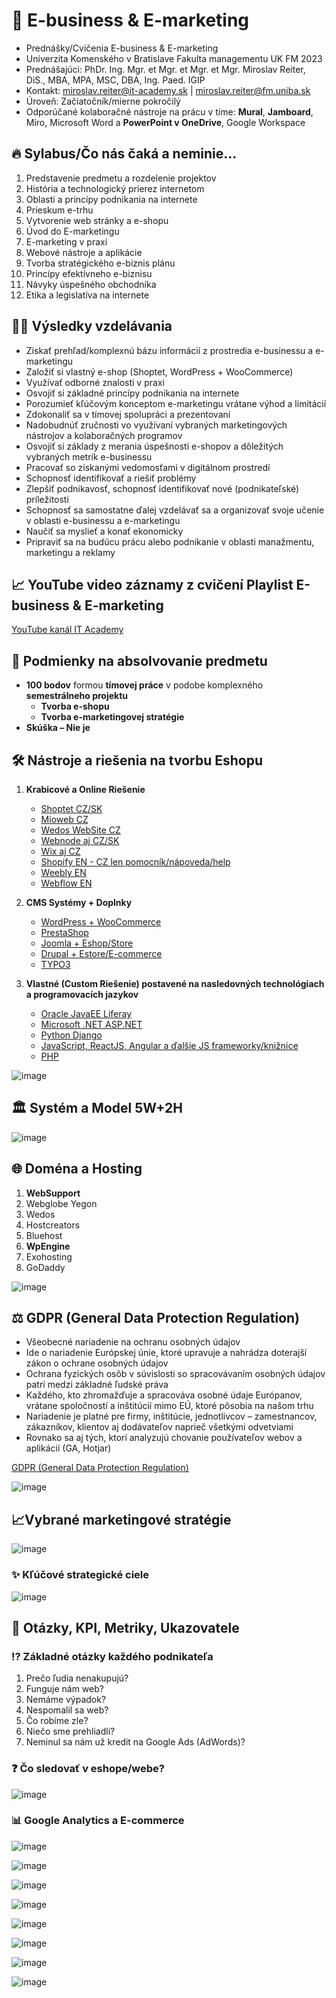 # 🛒 E-business & E-marketing
* Prednášky/Cvičenia E-business & E-marketing
* Univerzita Komenského v Bratislave Fakulta managementu UK FM 2023
* Prednášajúci: PhDr. Ing. Mgr. et Mgr. et Mgr. et Mgr. Miroslav Reiter, DiS., MBA, MPA, MSC, DBA, Ing. Paed. IGIP 
* Kontakt: miroslav.reiter@it-academy.sk | miroslav.reiter@fm.uniba.sk 
* Úroveň: Začiatočník/mierne pokročilý
* Odporúčané kolaboračné nástroje na prácu v tíme: **Mural**, **Jamboard**, Miro, Microsoft Word a **PowerPoint v OneDrive**, Google Workspace

## 🔥 Sylabus/Čo nás čaká a neminie...
1. Predstavenie predmetu a rozdelenie projektov
2. História a technologický prierez internetom
3. Oblasti a princípy podnikania na internete
4. Prieskum e-trhu
5. Vytvorenie web stránky a e-shopu
6. Úvod do E-marketingu
7. E-marketing v praxi
8. Webové nástroje a aplikácie
9. Tvorba stratégického e-biznis plánu
10. Princípy efektívneho e-biznisu
11. Návyky úspešného obchodníka
12. Etika a legislatíva na internete 

## 👨‍🏫 Výsledky vzdelávania
* Získať prehľad/komplexnú bázu informácií z prostredia e-businessu a e-marketingu
* Založiť si vlastný e-shop (Shoptet, WordPress + WooCommerce)
* Využívať odborné znalosti v praxi
* Osvojiť si základné princípy podnikania na internete
* Porozumieť kľúčovým konceptom e-marketingu vrátane výhod a limitácií
* Zdokonaliť sa v tímovej spolupráci a prezentovaní
* Nadobudnúť zručnosti vo využívaní vybraných marketingových nástrojov a kolaboračných programov
* Osvojiť si základy z merania úspešnosti e-shopov a dôležitých vybraných metrík e-businessu
* Pracovať so získanými vedomosťami v digitálnom prostredí
* Schopnosť identifikovať a riešiť problémy
* Zlepšiť podnikavosť, schopnosť identifikovať nové (podnikateľské) príležitosti
* Schopnosť sa samostatne ďalej vzdelávať sa a organizovať svoje učenie v oblasti e-businessu a e-marketingu
* Naučiť sa myslieť a konať ekonomicky
* Pripraviť sa na budúcu prácu alebo podnikanie v oblasti manažmentu, marketingu a reklamy

## 📈 YouTube video záznamy z cvičení Playlist E-business & E-marketing
[YouTube kanál IT Academy](https://www.youtube.com/watch?v=liYEtA2utDU&list=PLIu_ZdHo7Pk_s0N5pQphQbMN6BkdvuOei)

## 🥇 Podmienky na absolvovanie predmetu 
* **100 bodov** formou **tímovej práce** v podobe komplexného **semestrálneho projektu**
   - **Tvorba e-shopu**
   - **Tvorba e-marketingovej stratégie**
* **Skúška – Nie je**
 
## :hammer_and_wrench: Nástroje a riešenia na tvorbu Eshopu
1. **Krabicové a Online Riešenie**
   - [Shoptet CZ/SK](https://www.shoptet.sk/)
   - [Mioweb CZ](https://www.mioweb.cz/)
   - [Wedos WebSite CZ](https://wedos.website/)
   - [Webnode aj CZ/SK](https://www.webnode.com/sk/)
   - [Wix aj CZ](https://cs.wix.com/)
   - [Shopify EN - CZ len pomocník/nápoveda/help](https://help.shopify.com/cs)
   - [Weebly EN](https://www.weebly.com/)
   - [Webflow EN](https://webflow.com/)
   
2. **CMS Systémy + Doplnky**
   - [WordPress + WooCommerce](https://woocommerce.com/blackcyber/)
   - [PrestaShop](https://www.prestashop.com/en)
   - [Joomla + Eshop/Store](https://www.joomla.org/)
   - [Drupal + Estore/E-commerce](https://www.drupal.org/)
   - [TYPO3](https://typo3.com/)

3. **Vlastné (Custom Riešenie) postavené na nasledovných technológiach a programovacích jazykov**
   - [Oracle JavaEE Liferay](https://www.liferay.com/)
   - [Microsoft .NET ASP.NET](https://dotnet.microsoft.com/en-us/apps/aspnet)
   - [Python Django](https://www.djangoproject.com/)
   - [JavaScript, ReactJS, Angular a ďalšie JS frameworky/knižnice]()
   - [PHP](https://www.php.net/)

![image](https://user-images.githubusercontent.com/24510943/204084609-c91024fa-f57f-485f-b44b-d0afddacb9f5.png)

## 🏛️ Systém a Model 5W+2H
![image](https://user-images.githubusercontent.com/24510943/204084648-e46f5207-d4b2-48b0-9a8f-52b70d8d0493.png)

## 🌐 Doména a Hosting
1. **WebSupport**
2. Webglobe Yegon
3. Wedos
4. Hostcreators
5. Bluehost
6. **WpEngine**
7. Exohosting
8. GoDaddy

![image](https://user-images.githubusercontent.com/24510943/204084702-f64ab220-45f5-40ea-ac83-3b4c61808aea.png)

## ⚖️ GDPR (General Data Protection Regulation)
- Všeobecné nariadenie na ochranu osobných údajov 
- Ide o nariadenie Európskej únie, ktoré upravuje a nahrádza doterajší zákon o ochrane osobných údajov
- Ochrana fyzických osôb v súvislosti so spracovávaním osobných údajov patrí medzi základné ľudské práva
- Každého, kto zhromažďuje a spracováva osobné údaje Európanov, vrátane spoločností a inštitúcií mimo EÚ, ktoré pôsobia na našom trhu
- Nariadenie je platné pre firmy, inštitúcie, jednotlivcov – zamestnancov, zákazníkov, klientov aj dodávateľov naprieč všetkými odvetviami
- Rovnako sa aj tých, ktorí analyzujú chovanie používateľov webov a aplikácií (GA, Hotjar)

[GDPR (General Data Protection Regulation)](https://eur-lex.europa.eu/legal-content/SK/TXT/HTML/?uri=CELEX:32016R0679&from=SK#d1e4639-1-1)

![image](https://user-images.githubusercontent.com/24510943/204084788-21e618b1-54b0-4004-98ac-3653de25349c.png)

## 📈Vybrané marketingové stratégie
![image](https://user-images.githubusercontent.com/24510943/204084835-84134c71-5ec7-4503-a949-fc5b3e29ef61.png)

### ✨ Kľúčové strategické ciele
![image](https://user-images.githubusercontent.com/24510943/204084859-3240f6fb-5ea0-428b-bf67-0e4e5662a0fa.png)

## 🌟 Otázky, KPI, Metriky, Ukazovatele
### ⁉️ Základné otázky každého podnikateľa
1. Prečo ľudia nenakupujú?
2. Funguje nám web? 
3. Nemáme výpadok? 
4. Nespomalil sa web?
5. Čo robíme zle?
6. Niečo sme prehliadli?
7. Neminul sa nám už kredit na Google Ads (AdWords)?

### ❓ Čo sledovať v eshope/webe?
![image](https://user-images.githubusercontent.com/24510943/206900866-e3100141-898b-4762-a9ae-b736510f9292.png)

### 📊 Google Analytics a E-commerce
![image](https://user-images.githubusercontent.com/24510943/206900945-b85a605e-3064-4b65-ae2d-9ef92d4fe68a.png)

![image](https://user-images.githubusercontent.com/24510943/206900950-2f62af98-552a-48da-a6d9-7b51c27eafa4.png)

![image](https://user-images.githubusercontent.com/24510943/206900953-39d133bf-aff5-43f8-9ed9-bc20b619b7b0.png)

![image](https://user-images.githubusercontent.com/24510943/206900956-f8b71603-dda4-4c76-866e-bef085344120.png)

![image](https://user-images.githubusercontent.com/24510943/206900961-18208271-5379-4f74-aea0-d8efb80bafdf.png)

![image](https://user-images.githubusercontent.com/24510943/206900966-0b340b28-a106-4254-a8e5-ea7e02ca9236.png)

![image](https://user-images.githubusercontent.com/24510943/206900972-9b44c1c1-9564-4b7f-8d87-9891b340e7ea.png)

![image](https://user-images.githubusercontent.com/24510943/206900977-9d23f49e-5510-4d3e-af92-24d9001210e8.png)




